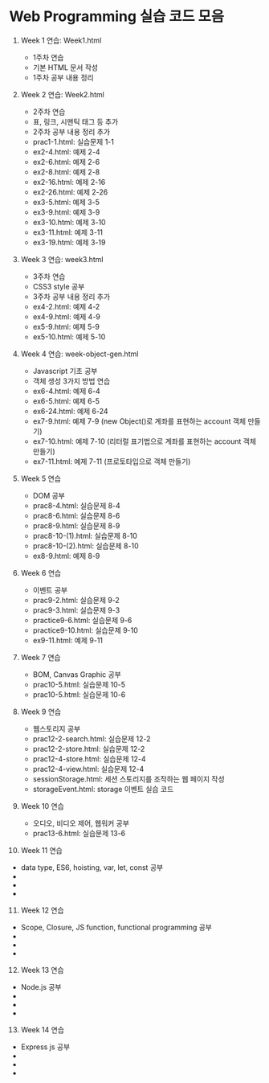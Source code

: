 # Web Programming 실습 코드 모음

1. Week 1 연습: Week1.html
   - 1주차 연습
   - 기본 HTML 문서 작성
   - 1주차 공부 내용 정리

2. Week 2 연습: Week2.html
   - 2주차 연습
   - 표, 링크, 시맨틱 태그 등 추가
   - 2주차 공부 내용 정리 추가
   - prac1-1.html: 실습문제 1-1
   - ex2-4.html: 예제 2-4
   - ex2-6.html: 예제 2-6
   - ex2-8.html: 예제 2-8
   - ex2-16.html: 예제 2-16
   - ex2-26.html: 예제 2-26
   - ex3-5.html: 예제 3-5
   - ex3-9.html: 예제 3-9
   - ex3-10.html: 예제 3-10
   - ex3-11.html: 예제 3-11
   - ex3-19.html: 예제 3-19

3. Week 3 연습: week3.html
   - 3주차 연습
   - CSS3 style 공부
   - 3주차 공부 내용 정리 추가
   - ex4-2.html: 예제 4-2
   - ex4-9.html: 예제 4-9
   - ex5-9.html: 예제 5-9
   - ex5-10.html: 예제 5-10
  
4. Week 4 연습: week-object-gen.html
   - Javascript 기초 공부
   - 객체 생성 3가지 방법 연습
   - ex6-4.html: 예제 6-4
   - ex6-5.html: 예제 6-5
   - ex6-24.html: 예제 6-24
   - ex7-9.html: 예제 7-9 (new Object()로 계좌를 표현하는 account 객체 만들기)
   - ex7-10.html: 예제 7-10 (리터럴 표기법으로 계좌를 표현하는 account 객체 만들기)
   - ex7-11.html: 예제 7-11 (프로토타입으로 객체 만들기)
  
5. Week 5 연습
   - DOM 공부
   - prac8-4.html: 실습문제 8-4
   - prac8-6.html: 실습문제 8-6
   - prac8-9.html: 실습문제 8-9
   - prac8-10-(1).html: 실습문제 8-10
   - prac8-10-(2).html: 실습문제 8-10
   - ex8-9.html: 예제 8-9

6. Week 6 연습
   - 이벤트 공부
   - prac9-2.html: 실습문제 9-2
   - prac9-3.html: 실습문제 9-3
   - practice9-6.html: 실습문제 9-6
   - practice9-10.html: 실습문제 9-10
   - ex9-11.html: 예제 9-11
  
7. Week 7 연습
   - BOM, Canvas Graphic 공부
   - prac10-5.html: 실습문제 10-5
   - prac10-5.html: 실습문제 10-6
  
8. Week 9 연습
   - 웹스토리지 공부
   - prac12-2-search.html: 실습문제 12-2
   - prac12-2-store.html: 실습문제 12-2
   - prac12-4-store.html: 실습문제 12-4
   - prac12-4-view.html: 실습문제 12-4
   - sessionStorage.html: 세션 스토리지를 조작하는 웹 페이지 작성
   - storageEvent.html: storage 이벤트 실습 코드

9. Week 10 연습
   - 오디오, 비디오 제어, 웹워커 공부
   - prac13-6.html: 실습문제 13-6
  
10. Week 11 연습
   - data type, ES6, hoisting, var, let, const 공부
   - 
   - 
   - 

11. Week 12 연습
   - Scope, Closure, JS function, functional programming 공부
   - 
   - 
   - 

12. Week 13 연습
   - Node.js 공부
   - 
   - 
   - 

13. Week 14 연습
   - Express js 공부
   - 
   - 
   - 

